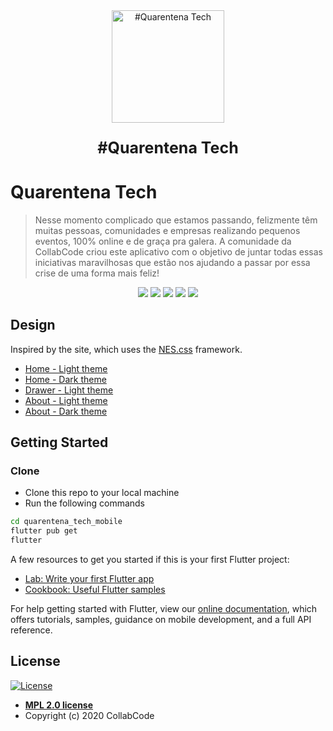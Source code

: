 <div align="center">
<a href="https://quarentena.tech">
  <img width="180" src="https://quarentena.tech/img/jedi.png" alt="#Quarentena Tech" />
  </a>
  <p align="center" style="font-weight:bold;font-size:25px;">#Quarentena Tech</p>
</div>

# Quarentena Tech

> Nesse momento complicado que estamos passando, felizmente têm muitas pessoas, comunidades e empresas realizando pequenos eventos, 100% online e de graça pra galera. A comunidade da CollabCode criou este aplicativo com o objetivo de juntar todas essas iniciativas maravilhosas que estão nos ajudando a passar por essa crise de uma forma mais feliz!

<p align="center">
  <a href="https://twitter.com%2Fcollabcodetech" alt="Twitter CollabCode"><img src="https://img.shields.io/twitter/url?label=CollabCode&style=social&url=https%3A%2F%2Ftwitter.com%2Fcollabcodetech" /></a>
  <a href="https://quarentena.tech" alt="Website quarentena.tech"><img src="https://img.shields.io/website?down_color=red&down_message=ca%C3%ADmos&label=quarentena.tech&up_color=f25a70&up_message=estamos%20felizes&url=https%3A%2F%2Fquarentena.tech" /></a>
  <a href="https://bit.ly/discord-collabcode" alt="Discord collabcode"><img src="https://img.shields.io/discord/462784660829896714?color=%237298da&label=collab%20code&logo=discord&logoColor=%237298da" /></a>
  <a href="https://github.com/arthurdenner/quarentena_tech_mobile/graphs/contributors" alt="GitHub contributors"><img src="https://img.shields.io/github/contributors/arthurdenner/quarentena_tech_mobile?color=e76e55" /></a>
  <a href="#license" alt="License MIT"><img src="https://img.shields.io/github/license/CollabCodeTech/quarentena-tech?style=flat&color=2c9ceb" /></a>
</p>

## Design

Inspired by the site, which uses the [NES.css](https://github.com/nostalgic-css/NES.css) framework.

- [Home - Light theme](./.github/images/home-light.png)
- [Home - Dark theme](./.github/images/home-dark.png)
- [Drawer - Light theme](./.github/images/drawer-light.png)
- [About - Light theme](./.github/images/about-light.png)
- [About - Dark theme](./.github/images/about-dark.png)

## Getting Started

### Clone

- Clone this repo to your local machine
- Run the following commands

```bash
cd quarentena_tech_mobile
flutter pub get
flutter
```

A few resources to get you started if this is your first Flutter project:

- [Lab: Write your first Flutter app](https://flutter.dev/docs/get-started/codelab)
- [Cookbook: Useful Flutter samples](https://flutter.dev/docs/cookbook)

For help getting started with Flutter, view our
[online documentation](https://flutter.dev/docs), which offers tutorials,
samples, guidance on mobile development, and a full API reference.

## License

[![License](https://img.shields.io/github/license/CollabCodeTech/quarentena-tech?style=flat&color=2c9ceb)](https://www.mozilla.org/en-US/MPL/2.0/)

- **[MPL 2.0 license](https://www.mozilla.org/en-US/MPL/2.0/)**
- Copyright (c) 2020 CollabCode
